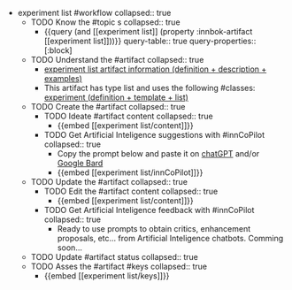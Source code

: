 
- experiment list #workflow
   collapsed:: true
  - TODO Know the #topic s
    collapsed:: true
    - {{query (and [[experiment list]] (property :innbok-artifact [[experiment list]]))}}
      query-table:: true
      query-properties:: [:block]
  - TODO Understand the #artifact
    collapsed:: true
    - [experiment list artifact information (definition + description + examples)](https://go.innbok.com/#/page/innBoK%2Fexperiment-list%2Finfo)
    - This artifact has type list and uses the following #classes: [experiment (definition + template + list)](https://go.innbok.com/#/page/innBoK%2Fclass%2Fexperiment)
  - TODO Create the #artifact
     collapsed:: true
    - TODO Ideate #artifact content
      collapsed:: true
      - {{embed [[experiment list/content]]}}
    - TODO Get Artificial Inteligence suggestions with #innCoPilot
      collapsed:: true
      - Copy the prompt below and paste it on [chatGPT](https://chat.openai.com) and/or [Google Bard](https://bard.google.com/chat)
      - {{embed [[experiment list/innCoPilot]]}}
  - TODO Update the #artifact
    collapsed:: true
    - TODO Edit the #artifact content
     collapsed:: true
      - {{embed [[experiment list/content]]}}
    - TODO Get Artificial Inteligence feedback with #innCoPilot
      collapsed:: true
      - Ready to use prompts to obtain critics, enhancement proposals, etc... from Artificial Inteligence chatbots. Comming soon...
  - TODO Update #artifact status
    collapsed:: true
  - TODO Asses the #artifact #keys
    collapsed:: true
    - {{embed [[experiment list/keys]]}}



